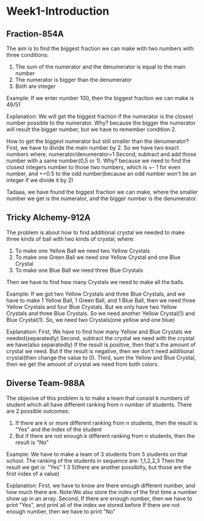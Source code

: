 # Week1-Introduction

## Fraction-854A

The aim is to find the biggest fraction we can make with two numbers with three conditions:
  1. The sum of the numerator and the denumerator is equal to the main number
  2. The numerator is bigger than the denumerator
  3. Both are integer
 
Example:
If we enter number 100, then the biggest fraction we can make is 49/51
 
Explanation:
We will get the biggest fraction if the numerator is the closest number possible to the numerator.
Why? because the bigger the numerator will result the bigger number, but we have to remember condition 2.

How to get the biggest numerator but still smaller than the denumerator?
First, we have to divide the main number by 2. So we have two exact numbers where, numerator/denumerator=1
Second, subtract and add those number with a same number(0,5 or 1).
  Why? because we need to find the closest integers number to those two numbers, which is +- 1 for even number, and +=0.5 to the odd      number(because an odd number won't be an integer if we divide it by 2)

Tadaaa, we have found the biggest fraction we can make, where the smaller number we get is the numerator,
and the bigger number is the denumerator.

## Tricky Alchemy-912A

The problem is about how to find additional crystal we needed to make three kinds of ball with two kinds of crystal, where:
  1. To make one Yellow Ball we need two Yellow Crystals
  2. To make one Green Ball we need one Yellow Crystal and one Blue Crystal
  3. To make one Blue Ball we need three Blue Crystals
  
Then we have to find how many Crystals we need to make all the balls.
  
Example:
If we got two Yellow Crystals and three Blue Crystals, and we have to make 1 Yellow Ball, 1 Green Ball, and 1 Blue Ball, then we need three Yellow Crystals and four Blue Crystals. But we only have two Yellow Crystals and three Blue Crystals. So we need another Yellow Crystal(1) and Blue Crystal(1). So, we need two Crystals(one yellow and one blue)

Explanation:
First, We have to find how many Yellow and Blue Crystals we needed(separatedly)
Second, subtract the crystal we need with the crystal we have(also separatedly)
  If the result is positive, then that's the amount of crystal we need.
  But if the result is negative, then we don't need additional crystal(then change the value to 0).
Third, sum the Yellow and Blue Crystal, then we get the amount of crystal we need from both colors.

## Diverse Team-988A

The objecive of this problem is to make a team that consist k numbers of student which all have different ranking from n number of students. There are 2 possible outcomes:
  1. If there are k or more different ranking from n students, then the result is "Yes" and the index of the student
  2. But if there are not enough k different ranking from n students, then the result is "No" 

Example:
We have to make a team of 3 students from 5 students on that school.
The ranking of the students in sequence are: 1,1,2,2,3
Then the result we get is: "Yes" 1 3 5(there are another possibilty, but those are the first index of a value)

Explanation:
First, we have to know are there enough different number, and how much there are.
  Note:We also store the index of the first time a number show up in an array.
Second,
  If there are enough number, then we have to print "Yes", and print all of the index we stored before
  If there are not enough number, then we have to print "No"
